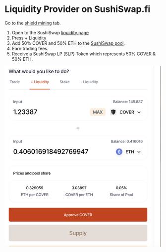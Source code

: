 # Liquidity Provider on SushiSwap.fi

Go to the [shield mining](https://app.coverprotocol.com/app/shieldmining) tab.

1. Open to the SushiSwap [liquidity page](https://sushiswap.fi/pair/0x66ae32178640813f3c32a9929520bfe4fef5d167)
2. Press + Liquidity
3. Add 50% COVER and 50% ETH to the [SushiSwap pool](https://sushiswap.fi/pair/0x66ae32178640813f3c32a9929520bfe4fef5d167).
4. Earn trading fees.
5. Receive a SushiSwap LP \(SLP\) Token which represents 50% COVER & 50% ETH.



![](../../../../.gitbook/assets/screen-shot-2021-01-13-at-8.50.45-pm%20%281%29.png)

